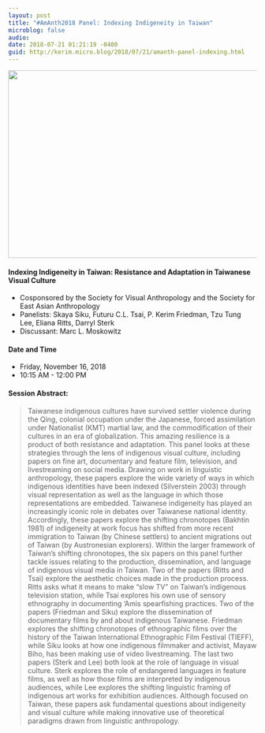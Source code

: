 ```yaml
---
layout: post
title: "#AmAnth2018 Panel: Indexing Indigeneity in Taiwan"
microblog: false
audio: 
date: 2018-07-21 01:21:19 -0400
guid: http://kerim.micro.blog/2018/07/21/amanth-panel-indexing.html
---
```

<img src="http://micro.oxus.net/uploads/2018/0d21b0a840.jpg" width="506" height="381" />

#### Indexing Indigeneity in Taiwan: Resistance and Adaptation in Taiwanese Visual Culture
- Cosponsored by the Society for Visual Anthropology and the Society for East Asian Anthropology
- Panelists: Skaya Siku, Futuru C.L. Tsai, P. Kerim Friedman, Tzu Tung Lee, Eliana Ritts, Darryl Sterk
- Discussant: Marc L. Moskowitz 

#### Date and Time
- Friday, November 16, 2018 
- 10:15 AM - 12:00 PM 

#### Session Abstract: 
> Taiwanese indigenous cultures have survived settler violence during the Qing, colonial occupation under the Japanese, forced assimilation under Nationalist (KMT) martial law, and the commodification of their cultures in an era of globalization. This amazing resilience is a product of both resistance and adaptation. This panel looks at these strategies through the lens of indigenous visual culture, including papers on fine art, documentary and feature film, television, and livestreaming on social media. Drawing on work in linguistic anthropology, these papers explore the wide variety of ways in which indigenous identities have been indexed (Silverstein 2003) through visual representation as well as the language in which those representations are embedded. Taiwanese indigeneity has played an increasingly iconic role in debates over Taiwanese national identity. Accordingly, these papers explore the shifting chronotopes (Bakhtin 1981) of indigeneity at work focus has shifted from more recent immigration to Taiwan (by Chinese settlers) to ancient migrations out of Taiwan (by Austronesian explorers). Within the larger framework of Taiwan’s shifting chronotopes, the six papers on this panel further tackle issues relating to the production, dissemination, and language of indigenous visual media in Taiwan. Two of the papers (Ritts and Tsai) explore the aesthetic choices made in the production process. Ritts asks what it means to make “slow TV” on Taiwan’s indigenous television station, while Tsai explores his own use of sensory ethnography in documenting ‘Amis spearfishing practices. Two of the papers (Friedman and Siku) explore the dissemination of documentary films by and about indigenous Taiwanese. Friedman explores the shifting chronotopes of ethnographic films over the history of the Taiwan International Ethnographic Film Festival (TIEFF), while Siku looks at how one indigenous filmmaker and activist, Mayaw Biho, has been making use of video livestreaming. The last two papers (Sterk and Lee) both look at the role of language in visual culture. Sterk explores the role of endangered languages in feature films, as well as how those films are interpreted by indigenous audiences, while Lee explores the shifting linguistic framing of indigenous art works for exhibition audiences. Although focused on Taiwan, these papers ask fundamental questions about indigeneity and visual culture while making innovative use of theoretical paradigms drawn from linguistic anthropology. 

